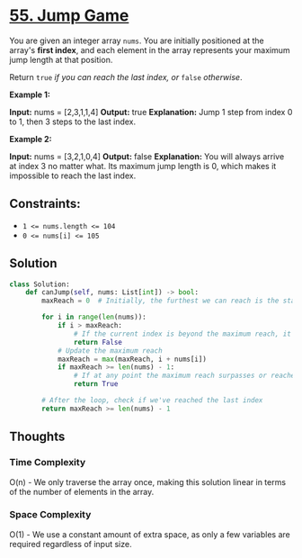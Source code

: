 # [55. Jump Game](https://leetcode.com/problems/jump-game/)

You are given an integer array `nums`. You are initially positioned at the array's **first index**, and each element in the array represents your maximum jump length at that position.

Return `true` *if you can reach the last index, or* `false` *otherwise*.

**Example 1:**

**Input:** nums = [2,3,1,1,4]
**Output:** true
**Explanation:** Jump 1 step from index 0 to 1, then 3 steps to the last index.

**Example 2:**

**Input:** nums = [3,2,1,0,4]
**Output:** false
**Explanation:** You will always arrive at index 3 no matter what. Its maximum jump length is 0, which makes it impossible to reach the last index.

## **Constraints:**

- `1 <= nums.length <= 104`
- `0 <= nums[i] <= 105`

## Solution

```python
class Solution:
    def canJump(self, nums: List[int]) -> bool:
        maxReach = 0  # Initially, the furthest we can reach is the start index

        for i in range(len(nums)):
            if i > maxReach:
                # If the current index is beyond the maximum reach, it's not possible to proceed
                return False
            # Update the maximum reach
            maxReach = max(maxReach, i + nums[i])
            if maxReach >= len(nums) - 1:
                # If at any point the maximum reach surpasses or reaches the last index, we can succeed
                return True

        # After the loop, check if we've reached the last index
        return maxReach >= len(nums) - 1

```

## Thoughts

### Time Complexity

O(n) - We only traverse the array once, making this solution linear in terms of the number of elements in the array.

### Space Complexity

O(1) - We use a constant amount of extra space, as only a few variables are required regardless of input size.
